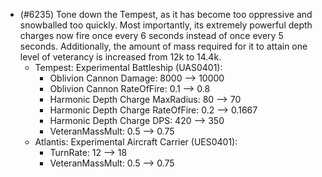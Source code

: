 - (#6235) Tone down the Tempest, as it has become too oppressive and snowballed too quickly. Most importantly, its extremely powerful depth charges now fire once every 6 seconds instead of once every 5 seconds. Additionally, the amount of mass required for it to attain one level of veterancy is increased from 12k to 14.4k.
    - Tempest: Experimental Battleship (UAS0401):
        - Oblivion Cannon Damage: 8000 --> 10000
        - Oblivion Cannon RateOfFire: 0.1 --> 0.8
        - Harmonic Depth Charge MaxRadius: 80 --> 70
        - Harmonic Depth Charge RateOfFire: 0.2 --> 0.1667
        - Harmonic Depth Charge DPS: 420 --> 350
        - VeteranMassMult: 0.5 --> 0.75
    - Atlantis: Experimental Aircraft Carrier (UES0401):
        - TurnRate: 12 --> 18
        - VeteranMassMult: 0.5 --> 0.75
